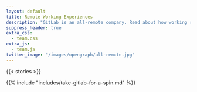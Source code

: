 ```yaml
---
layout: default
title: Remote Working Experiences
description: "GitLab is an all-remote company. Read about how working remotely has changed our lives."
suppress_header: true
extra_css:
  - team.css
extra_js:
  - team.js
twitter_image: "/images/opengraph/all-remote.jpg"
---
```


{{< stories >}}

{{% include "includes/take-gitlab-for-a-spin.md" %}}
